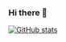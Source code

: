 ### Hi there 👋

[![GitHub stats](https://github-readme-stats.vercel.app/api?username=LoremLipsum)](https://github.com/anuraghazra/github-readme-stats)
